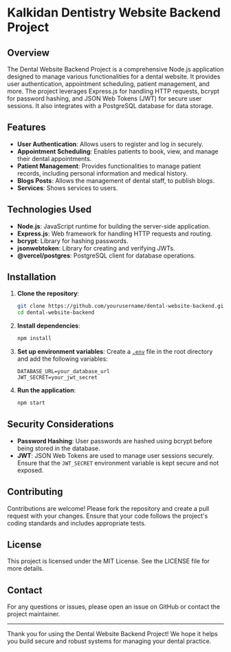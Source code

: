 # Kalkidan Dentistry Website Backend Project

## Overview

The Dental Website Backend Project is a comprehensive Node.js application designed to manage various functionalities for a dental website. It provides user authentication, appointment scheduling, patient management, and more. The project leverages Express.js for handling HTTP requests, bcrypt for password hashing, and JSON Web Tokens (JWT) for secure user sessions. It also integrates with a PostgreSQL database for data storage.

## Features

- **User Authentication**: Allows users to register and log in securely.
- **Appointment Scheduling**: Enables patients to book, view, and manage their dental appointments.
- **Patient Management**: Provides functionalities to manage patient records, including personal information and medical history.
- **Blogs Posts**: Allows the management of dental staff, to publish blogs.
- **Services**: Shows services to users.

## Technologies Used

- **Node.js**: JavaScript runtime for building the server-side application.
- **Express.js**: Web framework for handling HTTP requests and routing.
- **bcrypt**: Library for hashing passwords.
- **jsonwebtoken**: Library for creating and verifying JWTs.
- **@vercel/postgres**: PostgreSQL client for database operations.

## Installation

1. **Clone the repository**:
   ```sh
   git clone https://github.com/yourusername/dental-website-backend.git
   cd dental-website-backend
   ```

2. **Install dependencies**:
   ```sh
   npm install
   ```

3. **Set up environment variables**:
   Create a [`.env`](command:_github.copilot.openRelativePath?%5B%7B%22scheme%22%3A%22file%22%2C%22authority%22%3A%22%22%2C%22path%22%3A%22%2FUsers%2Fas2v%2FDocuments%2FGitHub%2FDentists-Backend%2F.env%22%2C%22query%22%3A%22%22%2C%22fragment%22%3A%22%22%7D%5D "/Users/as2v/Documents/GitHub/Dentists-Backend/.env") file in the root directory and add the following variables:
   ```env
   DATABASE_URL=your_database_url
   JWT_SECRET=your_jwt_secret
   ```

4. **Run the application**:
   ```sh
   npm start
   ```

## Security Considerations

- **Password Hashing**: User passwords are hashed using bcrypt before being stored in the database.
- **JWT**: JSON Web Tokens are used to manage user sessions securely. Ensure that the `JWT_SECRET` environment variable is kept secure and not exposed.


## Contributing

Contributions are welcome! Please fork the repository and create a pull request with your changes. Ensure that your code follows the project's coding standards and includes appropriate tests.

## License

This project is licensed under the MIT License. See the LICENSE file for more details.

## Contact

For any questions or issues, please open an issue on GitHub or contact the project maintainer.

---

Thank you for using the Dental Website Backend Project! We hope it helps you build secure and robust systems for managing your dental practice.

